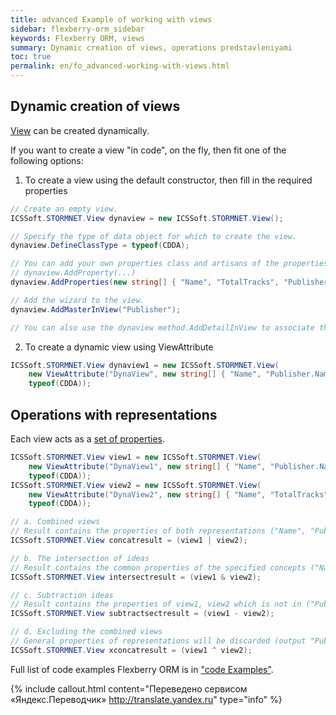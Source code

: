 ```yaml
---
title: advanced Example of working with views
sidebar: flexberry-orm_sidebar
keywords: Flexberry ORM, views
summary: Dynamic creation of views, operations predstavleniyami
toc: true
permalink: en/fo_advanced-working-with-views.html
---
```


## Dynamic creation of views

[View](fd_view-definition.html) can be created dynamically.

If you want to create a view "in code", on the fly, then fit one of the following options:

1. To create a view using the default constructor, then fill in the required properties

```csharp
// Create an empty view. 
ICSSoft.STORMNET.View dynaview = new ICSSoft.STORMNET.View();

// Specify the type of data object for which to create the view. 
dynaview.DefineClassType = typeof(CDDA); 

// You can add your own properties class and artisans of the properties of an array or one by one. 
// dynaview.AddProperty(...) 
dynaview.AddProperties(new string[] { "Name", "TotalTracks", "Publisher.Name" }); 

// Add the wizard to the view. 
dynaview.AddMasterInView("Publisher"); 

// You can also use the dynaview method.AddDetailInView to associate this view with metalowymi ideas. 
```

2. To create a dynamic view using ViewAttribute

```csharp
ICSSoft.STORMNET.View dynaview1 = new ICSSoft.STORMNET.View(
    new ViewAttribute("DynaView", new string[] { "Name", "Publisher.Name" }), 
    typeof(CDDA));
```

## Operations with representations

Each view acts as a [set of properties](fo_view-operations.html).

```csharp
ICSSoft.STORMNET.View view1 = new ICSSoft.STORMNET.View(
    new ViewAttribute("DynaView1", new string[] { "Name", "Publisher.Name" }), 
    typeof(CDDA));
ICSSoft.STORMNET.View view2 = new ICSSoft.STORMNET.View(
    new ViewAttribute("DynaView2", new string[] { "Name", "TotalTracks" }), 
    typeof(CDDA));

// a. Combined views 
// Result contains the properties of both representations ("Name", "Publisher.Name", "TotalTracks"); 
ICSSoft.STORMNET.View concatresult = (view1 | view2);

// b. The intersection of ideas 
// Result contains the common properties of the specified concepts ("Name"); 
ICSSoft.STORMNET.View intersectresult = (view1 & view2); 

// c. Subtraction ideas 
// Result contains the properties of view1, view2 which is not in ("Publisher.Name"); 
ICSSoft.STORMNET.View subtractsectresult = (view1 - view2); 

// d. Excluding the combined views 
// General properties of representations will be discarded (output "Publisher.Name", "TotalTracks"); 
ICSSoft.STORMNET.View xconcatresult = (view1 ^ view2); 
```

Full list of code examples Flexberry ORM is in ["code Examples"](fo_code-samples.html).



{% include callout.html content="Переведено сервисом «Яндекс.Переводчик» <http://translate.yandex.ru>" type="info" %}